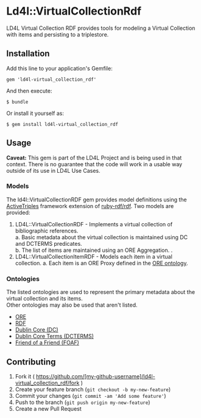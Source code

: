 # Ld4l::VirtualCollectionRdf

LD4L Virtual Collection RDF provides tools for modeling a Virtual Collection with items and persisting to a triplestore.

## Installation

Add this line to your application's Gemfile:

    gem 'ld4l-virtual_collection_rdf'

And then execute:

    $ bundle

Or install it yourself as:

    $ gem install ld4l-virtual_collection_rdf

## Usage

**Caveat:** This gem is part of the LD4L Project and is being used in that context.  There is no guarantee that the 
code will work in a usable way outside of its use in LD4L Use Cases.

### Models

The ld4l::VirtualCollectionRDF gem provides model definitions using the 
[ActiveTriples](https://github.com/no-reply/ActiveTriples) framework extension of 
[ruby-rdf/rdf](https://github.com/ruby-rdf/rdf).  Two models are provided:

1. LD4L::VirtualCollectionRDF - Implements a virtual collection of bibliographic references.  
  a. Basic metadata about the virtual collection is maintained using DC and DCTERMS predicates.  
  b. The list of items are maintained using an ORE Aggregation.  .
2. LD4L::VirtualCollectionItemRDF - Models each item in a virtual collection.
  a. Each item is an ORE Proxy defined in the [ORE ontology](http://www.openarchives.org/ore/1.0/vocabulary#otherRelationships).

### Ontologies

The listed ontologies are used to represent the primary metadata about the virtual collection and its items.  
Other ontologies may also be used that aren't listed.
 
* [ORE](http://www.openarchives.org/ore/1.0/vocabulary#otherRelationships)
* [RDF](http://www.w3.org/TR/rdf-syntax-grammar/)
* [Dublin Core (DC)](http://dublincore.org/documents/dces/)
* [Dublin Core Terms (DCTERMS)](http://dublincore.org/documents/dcmi-terms/)
* [Friend of a Friend (FOAF)](http://xmlns.com/foaf/spec/)



## Contributing

1. Fork it ( https://github.com/[my-github-username]/ld4l-virtual_collection_rdf/fork )
2. Create your feature branch (`git checkout -b my-new-feature`)
3. Commit your changes (`git commit -am 'Add some feature'`)
4. Push to the branch (`git push origin my-new-feature`)
5. Create a new Pull Request
